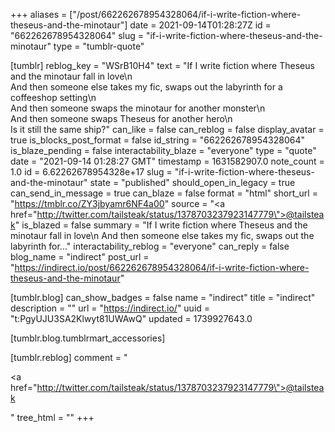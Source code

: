 +++
aliases = ["/post/662262678954328064/if-i-write-fiction-where-theseus-and-the-minotaur"]
date = 2021-09-14T01:28:27Z
id = "662262678954328064"
slug = "if-i-write-fiction-where-theseus-and-the-minotaur"
type = "tumblr-quote"

[tumblr]
reblog_key = "WSrB10H4"
text = "If I write fiction where Theseus and the minotaur fall in love\n<br/>And then someone else takes my fic, swaps out the labyrinth for a coffeeshop setting\n<br/>And then someone swaps the minotaur for another monster\n<br/>And then someone swaps Theseus for another hero\n<br/>Is it still the same ship?"
can_like = false
can_reblog = false
display_avatar = true
is_blocks_post_format = false
id_string = "662262678954328064"
is_blaze_pending = false
interactability_blaze = "everyone"
type = "quote"
date = "2021-09-14 01:28:27 GMT"
timestamp = 1631582907.0
note_count = 1.0
id = 6.62262678954328e+17
slug = "if-i-write-fiction-where-theseus-and-the-minotaur"
state = "published"
should_open_in_legacy = true
can_send_in_message = true
can_blaze = false
format = "html"
short_url = "https://tmblr.co/ZY3jbyamr6NF4a00"
source = "<a href=\"http://twitter.com/tailsteak/status/1378703237923147779\">@tailsteak</a>"
is_blazed = false
summary = "If I write fiction where Theseus and the minotaur fall in love\n And then someone else takes my fic, swaps out the labyrinth for..."
interactability_reblog = "everyone"
can_reply = false
blog_name = "indirect"
post_url = "https://indirect.io/post/662262678954328064/if-i-write-fiction-where-theseus-and-the-minotaur"

[tumblr.blog]
can_show_badges = false
name = "indirect"
title = "indirect"
description = ""
url = "https://indirect.io/"
uuid = "t:PgyUJU3SA2Klwyt81UWAwQ"
updated = 1739927643.0

[tumblr.blog.tumblrmart_accessories]

[tumblr.reblog]
comment = "<p><a href=\"http://twitter.com/tailsteak/status/1378703237923147779\">@tailsteak</a></p>"
tree_html = ""
+++
